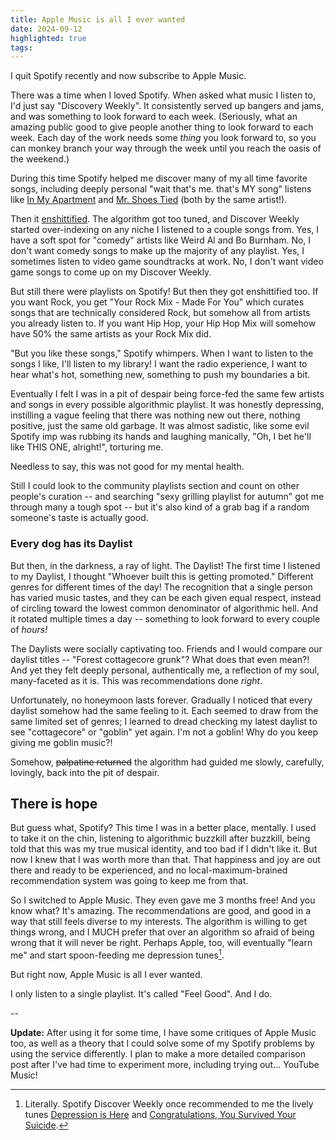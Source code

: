 ```yaml
---
title: Apple Music is all I ever wanted 
date: 2024-09-12
highlighted: true
tags:
---
```



I quit Spotify recently and now subscribe to Apple Music.

There was a time when I loved Spotify. When asked what music I listen to, I'd just say "Discovery Weekly". It consistently served up bangers and jams, and was something to look forward to each week. (Seriously, what an amazing public good to give people another thing to look forward to each week. Each day of the work needs some *thing* you look forward to, so you can monkey branch your way through the week until you reach the oasis of the weekend.)

During this time Spotify helped me discover many of my all time favorite songs, including deeply personal "wait that's me. that's MY song" listens like [In My Apartment](https://open.spotify.com/track/2MtAUH5s7oPwlSXPfFga8N?si=4126ece7e9b84cfd) and [Mr. Shoes Tied](https://open.spotify.com/track/6S8PlPI7JiZcEshVEwo0fi?si=06b2db35910d4532) (both by the same artist!).

Then it [enshittified](https://en.wikipedia.org/wiki/Enshittification). The algorithm got too tuned, and Discover Weekly started over-indexing on any niche I listened to a couple songs from. Yes, I have a soft spot for "comedy" artists like Weird Al and Bo Burnham. No, I don't want comedy songs to make up the majority of any playlist. Yes, I sometimes listen to video game soundtracks at work. No, I don't want video game songs to come up on my Discover Weekly.

But still there were playlists on Spotify! But then they got enshittified too. If you want Rock, you get "Your Rock Mix - Made For You" which curates songs that are technically considered Rock, but somehow all from artists you already listen to. If you want Hip Hop, your Hip Hop Mix will somehow have 50% the same artists as your Rock Mix did.

"But you like these songs," Spotify whimpers. When I want to listen to the songs I like, I'll listen to my library! I want the radio experience, I want to hear what's hot, something new, something to push my boundaries a bit.

Eventually I felt I was in a pit of despair being force-fed the same few artists and songs in every possible algorithmic playlist. It was honestly depressing, instilling a vague feeling that there was nothing new out there, nothing positive, just the same old garbage. It was almost sadistic, like some evil Spotify imp was rubbing its hands and laughing manically, "Oh, I bet he'll like THIS ONE, alright!", torturing me. 

Needless to say, this was not good for my mental health.

Still I could look to the community playlists section and count on other people's curation -- and searching "sexy grilling playlist for autumn" got me through many a tough spot -- but it's also kind of a grab bag if a random someone's taste is actually good.

### Every dog has its Daylist

But then, in the darkness, a ray of light. The Daylist! The first time I listened to my Daylist, I thought "Whoever built this is getting promoted." Different genres for different times of the day! The recognition that a single person has varied music tastes, and they can be each given equal respect, instead of circling toward the lowest common denominator of algorithmic hell. And it rotated multiple times a day -- something to look forward to every couple of *hours!* 

The Daylists were socially captivating too. Friends and I would compare our daylist titles -- "Forest cottagecore grunk"? What does that even mean?! And yet they felt deeply personal, authentically me, a reflection of my soul, many-faceted as it is. This was recommendations done *right*.

Unfortunately, no honeymoon lasts forever. Gradually I noticed that every daylist somehow had the same feeling to it. Each seemed to draw from the same limited set of genres; I learned to dread checking my latest daylist to see "cottagecore" or "goblin" yet again. I'm not a goblin! Why do you keep giving me goblin music?!

Somehow, ~~palpatine returned~~ the algorithm had guided me slowly, carefully, lovingly, back into the pit of despair.

## There is hope

But guess what, Spotify? This time I was in a better place, mentally. I used to take it on the chin, listening to algorithmic buzzkill after buzzkill, being told that this was my true musical identity, and too bad if I didn't like it. But now I knew that I was worth more than that. That happiness and joy are out there and ready to be experienced, and no local-maximum-brained recommendation system was going to keep me from that.

So I switched to Apple Music. They even gave me 3 months free! And you know what? It's amazing. The recommendations are good, and good in a way that still feels diverse to my interests. The algorithm is willing to get things wrong, and I MUCH prefer that over an algorithm so afraid of being wrong that it will never be right. Perhaps Apple, too, will eventually "learn me" and start spoon-feeding me depression tunes[^1].

But right now, Apple Music is all I ever wanted.

I only listen to a single playlist. It's called "Feel Good". And I do.

--

**Update:** After using it for some time, I have some critiques of Apple Music too, as well as a theory that I could solve some of my Spotify problems by using the service differently. I plan to make a more detailed comparison post after I've had time to experiment more, including trying out... YouTube Music!


[^1]: Literally. Spotify Discover Weekly once recommended to me the lively tunes [Depression is Here](https://open.spotify.com/track/1s7pDASwz8KkfRfGdwGJoo) and [Congratulations, You Survived Your Suicide](https://open.spotify.com/track/30j49jjGOeT4GuvRnHhjb6).